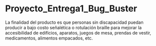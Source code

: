 # Proyecto_Entrega1_Bug_Buster
La finalidad del producto es que personas sin discapacidad puedan producir a bajo costo señalética o rotulación braille para mejorar la accesibilidad de edificios, aparatos, juegos de mesa, prendas de vestir, medicamentos, alimentos empacados, etc.
